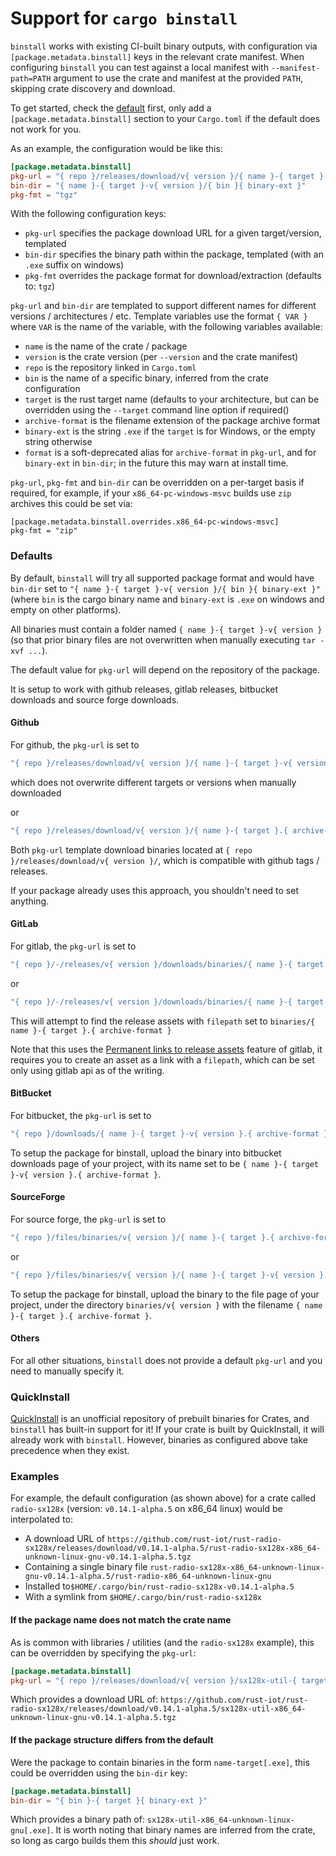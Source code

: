 # Support for `cargo binstall`


`binstall` works with existing CI-built binary outputs, with configuration via `[package.metadata.binstall]` keys in the relevant crate manifest.
When configuring `binstall` you can test against a local manifest with `--manifest-path=PATH` argument to use the crate and manifest at the provided `PATH`, skipping crate discovery and download.

To get started, check the [default](#Defaults) first, only add a `[package.metadata.binstall]` section
to your `Cargo.toml` if the default does not work for you.

As an example, the configuration would be like this:

```toml
[package.metadata.binstall]
pkg-url = "{ repo }/releases/download/v{ version }/{ name }-{ target }-v{ version }.{ archive-format }"
bin-dir = "{ name }-{ target }-v{ version }/{ bin }{ binary-ext }"
pkg-fmt = "tgz"
```

With the following configuration keys:

- `pkg-url` specifies the package download URL for a given target/version, templated
- `bin-dir` specifies the binary path within the package, templated (with an `.exe` suffix on windows)
- `pkg-fmt` overrides the package format for download/extraction (defaults to: `tgz`)


`pkg-url` and `bin-dir` are templated to support different names for different versions / architectures / etc.
Template variables use the format `{ VAR }` where `VAR` is the name of the variable, with the following variables available:
- `name` is the name of the crate / package
- `version` is the crate version (per `--version` and the crate manifest)
- `repo` is the repository linked in `Cargo.toml`
- `bin` is the name of a specific binary, inferred from the crate configuration
- `target` is the rust target name (defaults to your architecture, but can be overridden using the `--target` command line option if required()
- `archive-format` is the filename extension of the package archive format
- `binary-ext` is the string `.exe` if the `target` is for Windows, or the empty string otherwise
- `format` is a soft-deprecated alias for `archive-format` in `pkg-url`, and for `binary-ext` in `bin-dir`; in the future this may warn at install time.

`pkg-url`, `pkg-fmt` and `bin-dir` can be overridden on a per-target basis if required, for example, if your `x86_64-pc-windows-msvc` builds use `zip` archives this could be set via:

```
[package.metadata.binstall.overrides.x86_64-pc-windows-msvc]
pkg-fmt = "zip"
```

### Defaults

By default, `binstall` will try all supported package format and would have `bin-dir` set to
`"{ name }-{ target }-v{ version }/{ bin }{ binary-ext }"` (where `bin` is the cargo binary name and
`binary-ext` is `.exe` on windows and empty on other platforms).

All binaries must contain a folder named `{ name }-{ target }-v{ version }` (so that prior binary
files are not overwritten when manually executing `tar -xvf ...`).

The default value for `pkg-url` will depend on the repository of the package.

It is setup to work with github releases, gitlab releases, bitbucket downloads
and source forge downloads.

#### Github

For github, the `pkg-url` is set to

```rust
"{ repo }/releases/download/v{ version }/{ name }-{ target }-v{ version }.{ archive-format }"
```

which does not overwrite different targets or versions when manually downloaded

or

```rust
"{ repo }/releases/download/v{ version }/{ name }-{ target }.{ archive-format }"
```

Both `pkg-url` template download binaries located at `{ repo }/releases/download/v{ version }/`, which
is compatible with github tags / releases.

If your package already uses this approach, you shouldn't need to set anything.

#### GitLab

For gitlab, the `pkg-url` is set to

```rust
"{ repo }/-/releases/v{ version }/downloads/binaries/{ name }-{ target }.{ archive-format }"
```

or

```rust
"{ repo }/-/releases/v{ version }/downloads/binaries/{ name }-{ target }-v{ version }.{ archive-format }"
```

This will attempt to find the release assets with `filepath` set to
`binaries/{ name }-{ target }.{ archive-format }`

Note that this uses the [Permanent links to release assets](https://gitlab.kitware.com/help/user/project/releases/index#permanent-links-to-latest-release-assets) feature of gitlab, it requires you to
create an asset as a link with a `filepath`, which can be set only using gitlab api as of the writing.

#### BitBucket

For bitbucket, the `pkg-url` is set to

```rust
"{ repo }/downloads/{ name }-{ target }-v{ version }.{ archive-format }"
```

To setup the package for binstall, upload the binary into bitbucket downloads page of your project,
with its name set to be `{ name }-{ target }-v{ version }.{ archive-format }`.

#### SourceForge

For source forge, the `pkg-url` is set to

```rust
"{ repo }/files/binaries/v{ version }/{ name }-{ target }.{ archive-format }/download"
```

or

```rust
"{ repo }/files/binaries/v{ version }/{ name }-{ target }-v{ version }.{ archive-format }/download"
```

To setup the package for binstall, upload the binary to the file page of your project,
under the directory `binaries/v{ version }` with the filename `{ name }-{ target }.{ archive-format }`.

#### Others

For all other situations, `binstall` does not provide a default `pkg-url` and you need to manually
specify it.

### QuickInstall

[QuickInstall](https://github.com/alsuren/cargo-quickinstall) is an unofficial repository of prebuilt binaries for Crates, and `binstall` has built-in support for it! If your crate is built by QuickInstall, it will already work with `binstall`. However, binaries as configured above take precedence when they exist.

### Examples

For example, the default configuration (as shown above) for a crate called `radio-sx128x` (version: `v0.14.1-alpha.5` on x86\_64 linux) would be interpolated to:

- A download URL of `https://github.com/rust-iot/rust-radio-sx128x/releases/download/v0.14.1-alpha.5/rust-radio-sx128x-x86_64-unknown-linux-gnu-v0.14.1-alpha.5.tgz`
- Containing a single binary file `rust-radio-sx128x-x86_64-unknown-linux-gnu-v0.14.1-alpha.5/rust-radio-x86_64-unknown-linux-gnu`
- Installed to`$HOME/.cargo/bin/rust-radio-sx128x-v0.14.1-alpha.5`
- With a symlink from `$HOME/.cargo/bin/rust-radio-sx128x`

####  If the package name does not match the crate name

As is common with libraries / utilities (and the `radio-sx128x` example), this can be overridden by specifying the `pkg-url`:

```toml
[package.metadata.binstall]
pkg-url = "{ repo }/releases/download/v{ version }/sx128x-util-{ target }-v{ version }.{ archive-format }"
```

Which provides a download URL of: `https://github.com/rust-iot/rust-radio-sx128x/releases/download/v0.14.1-alpha.5/sx128x-util-x86_64-unknown-linux-gnu-v0.14.1-alpha.5.tgz`


####  If the package structure differs from the default

Were the package to contain binaries in the form `name-target[.exe]`, this could be overridden using the `bin-dir` key:

```toml
[package.metadata.binstall]
bin-dir = "{ bin }-{ target }{ binary-ext }"
```

Which provides a binary path of: `sx128x-util-x86_64-unknown-linux-gnu[.exe]`. It is worth noting that binary names are inferred from the crate, so long as cargo builds them this _should_ just work.
